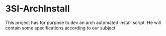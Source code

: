 # 3SI-ArchInstall


This project has for purpose to dev an arch automated install script. 
He will contain some specifications according to our subject
